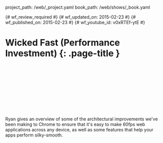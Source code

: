 project_path: /web/_project.yaml
book_path: /web/shows/_book.yaml

{# wf_review_required #}
{# wf_updated_on: 2015-02-23 #}
{# wf_published_on: 2015-02-23 #}
{# wf_youtube_id: v0xRTEf-ytE #}

# Wicked Fast (Performance Investment) {: .page-title }


<div class="video-wrapper">
  <iframe class="devsite-embedded-youtube-video" data-video-id="v0xRTEf-ytE"
          data-autohide="1" data-showinfo="0" frameborder="0" allowfullscreen>
  </iframe>
</div>


Ryan gives an overview of some of the architectural improvements we've been making to Chrome to ensure that it's easy to make 60fps web applications across any device, as well as some features that help your apps perform silky-smooth.
